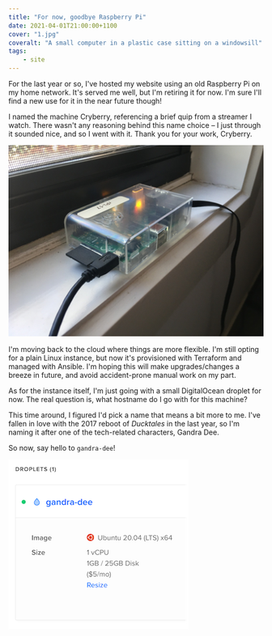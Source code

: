 ```yaml
---
title: "For now, goodbye Raspberry Pi"
date: 2021-04-01T21:00:00+1100
cover: "1.jpg"
coveralt: "A small computer in a plastic case sitting on a windowsill"
tags:
    - site
---
```


For the last year or so, I've hosted my website using an old Raspberry Pi on my home network. It's served me well, but I'm retiring it for now. I'm sure I'll find a new use for it in the near future though!

<!--more-->

I named the machine Cryberry, referencing a brief quip from a streamer I watch. There wasn't any reasoning behind this name choice – I just through it sounded nice, and so I went with it. Thank you for your work, Cryberry.

![A small computer in a plastic case sitting on a windowsill](./1.jpg)

I'm moving back to the cloud where things are more flexible. I'm still opting for a plain Linux instance, but now it's provisioned with Terraform and managed with Ansible. I'm hoping this will make upgrades/changes a breeze in future, and avoid accident-prone manual work on my part.

As for the instance itself, I'm just going with a small DigitalOcean droplet for now. The real question is, what hostname do I go with for this machine?

This time around, I figured I'd pick a name that means a bit more to me. I've fallen in love with the 2017 reboot of _Ducktales_ in the last year, so I'm naming it after one of the tech-related characters, Gandra Dee.

So now, say hello to `gandra-dee`!

![Screenshot from a web console, showing an Ubuntu 20.04 Linux instance](./2.png)
